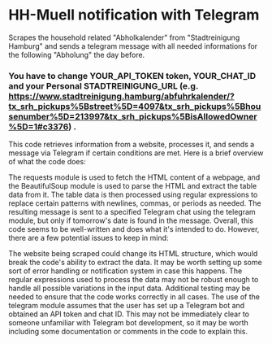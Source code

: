 # HH-Muell notification with Telegram
Scrapes the household related "Abholkalender" from "Stadtreinigung Hamburg" and sends a telegram message with all needed informations for the following "Abholung" the day before.

### You have to change YOUR_API_TOKEN token, YOUR_CHAT_ID and your Personal STADTREINIGUNG_URL (e.g. https://www.stadtreinigung.hamburg/abfuhrkalender/?tx_srh_pickups%5Bstreet%5D=4097&tx_srh_pickups%5Bhousenumber%5D=213997&tx_srh_pickups%5BisAllowedOwner%5D=1#c3376) .

This code retrieves information from a website, processes it, and sends a message via Telegram if certain conditions are met. Here is a brief overview of what the code does:

The requests module is used to fetch the HTML content of a webpage, and the BeautifulSoup module is used to parse the HTML and extract the table data from it.
The table data is then processed using regular expressions to replace certain patterns with newlines, commas, or periods as needed.
The resulting message is sent to a specified Telegram chat using the telegram module, but only if tomorrow's date is found in the message.
Overall, this code seems to be well-written and does what it's intended to do. However, there are a few potential issues to keep in mind:

The website being scraped could change its HTML structure, which would break the code's ability to extract the data. It may be worth setting up some sort of error handling or notification system in case this happens.
The regular expressions used to process the data may not be robust enough to handle all possible variations in the input data. Additional testing may be needed to ensure that the code works correctly in all cases.
The use of the telegram module assumes that the user has set up a Telegram bot and obtained an API token and chat ID. This may not be immediately clear to someone unfamiliar with Telegram bot development, so it may be worth including some documentation or comments in the code to explain this.
